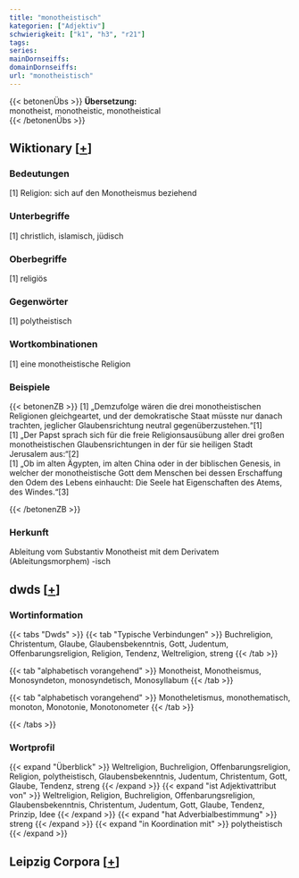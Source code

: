 ```yaml
---
title: "monotheistisch"
kategorien: ["Adjektiv"]
schwierigkeit: ["k1", "h3", "r21"]
tags:
series:
mainDornseiffs:
domainDornseiffs:
url: "monotheistisch"
---
```


{{< betonenÜbs >}}
**Übersetzung:**  
monotheist, monotheistic, monotheistical  
{{< /betonenÜbs >}}

## Wiktionary [[+](https://de.wiktionary.org/wiki/monotheistisch)]

### Bedeutungen
[1] Religion: sich auf den Monotheismus beziehend  

### Unterbegriffe
[1] christlich, islamisch, jüdisch  

### Oberbegriffe
[1] religiös  

### Gegenwörter
[1] polytheistisch  

### Wortkombinationen
[1] eine monotheistische Religion  

### Beispiele
{{< betonenZB >}}
[1] „Demzufolge wären die drei monotheistischen Religionen gleichgeartet, und der demokratische Staat müsste nur danach trachten, jeglicher Glaubensrichtung neutral gegenüberzustehen.“[1]  
[1] „Der Papst sprach sich für die freie Religionsausübung aller drei großen monotheistischen Glaubensrichtungen in der für sie heiligen Stadt Jerusalem aus:“[2]  
[1] „Ob im alten Ägypten, im alten China oder in der biblischen Genesis, in welcher der monotheistische Gott dem Menschen bei dessen Erschaffung den Odem des Lebens einhaucht: Die Seele hat Eigenschaften des Atems, des Windes.“[3]  

{{< /betonenZB >}}
### Herkunft
Ableitung vom Substantiv Monotheist mit dem Derivatem (Ableitungsmorphem) -isch  



## dwds [[+](https://www.dwds.de/wb/monotheistisch)]

### Wortinformation
{{< tabs "Dwds" >}}
{{< tab "Typische Verbindungen" >}}
Buchreligion, Christentum, Glaube, Glaubensbekenntnis, Gott, Judentum, Offenbarungsreligion, Religion, Tendenz, Weltreligion, streng
{{< /tab >}}

{{< tab "alphabetisch vorangehend" >}}
Monotheist, Monotheismus, Monosyndeton, monosyndetisch, Monosyllabum
{{< /tab >}}

{{< tab "alphabetisch vorangehend" >}}
Monotheletismus, monothematisch, monoton, Monotonie, Monotonometer
{{< /tab >}}

{{< /tabs >}}

### Wortprofil
{{< expand "Überblick" >}} Weltreligion, Buchreligion, Offenbarungsreligion, Religion, polytheistisch, Glaubensbekenntnis, Judentum, Christentum, Gott, Glaube, Tendenz, streng {{< /expand >}}
{{< expand "ist Adjektivattribut von" >}} Weltreligion, Religion, Buchreligion, Offenbarungsreligion, Glaubensbekenntnis, Christentum, Judentum, Gott, Glaube, Tendenz, Prinzip, Idee {{< /expand >}}
{{< expand "hat Adverbialbestimmung" >}} streng {{< /expand >}}
{{< expand "in Koordination mit" >}} polytheistisch {{< /expand >}}

## Leipzig Corpora [[+](https://corpora.uni-leipzig.de/en/res?word=monotheistisch&corpusId=deu_newscrawl-public_2018)]

